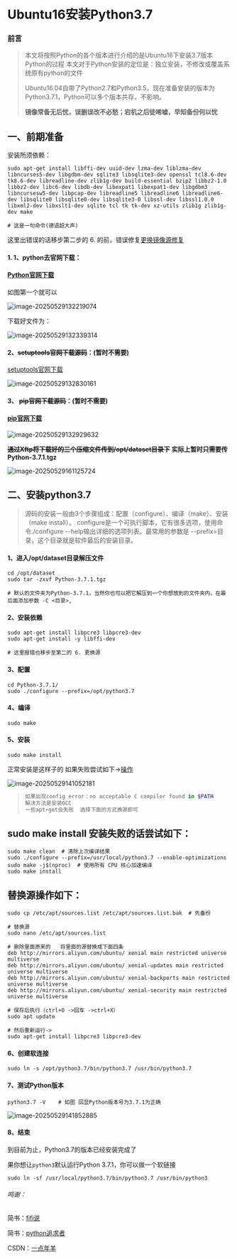 # Ubuntu16安装Python3.7

### 前言

> 本文将按照Python的各个版本进行介绍的是Ubuntu16下安装3.7版本Python的过程
> 本文对于Python安装的定位是：独立安装，不修改或覆盖系统原有python的文件
>
> Ubuntu16.04自带了Python2.7和Python3.5，现在准备安装的版本为Python3.7.1，Python可以多个版本共存，不影响。
>
> 
>
> **镜像常备无后忧，误删误改不必愁；宕机之后徒唏嘘，早知备份何以忧**

## 一、前期准备

安装所须依赖：

```shell
sudo apt-get install libffi-dev uuid-dev lzma-dev liblzma-dev libncurses5-dev libgdbm-dev sqlite3 libsqlite3-dev openssl tcl8.6-dev tk8.6-dev libreadline-dev zlib1g-dev build-essential bzip2 libbz2-1.0 libbz2-dev libc6-dev libdb-dev libexpat1 libexpat1-dev libgdbm3 libncursesw5-dev libpcap-dev libreadline5 libreadline6 libreadline6-dev libsqlite0 libsqlite0-dev libsqlite3-0 libssl-dev libssl1.0.0 libxml2-dev libxslt1-dev sqlite tcl tk tk-dev xz-utils zlib1g zlib1g-dev make  

# 这是一句命令(德语超大声)
```
这里出错误的话移步第二步的 6. 的前，错误修复[更换镜像源修复](https://gitee.com/NeighborAngel/ubantu-python/blob/master/README.md#%E6%9B%BF%E6%8D%A2%E6%BA%90%E6%93%8D%E4%BD%9C%E5%A6%82%E4%B8%8B)
#### 1. 1、python去官网下载：

#### [Python官网下载](https://www.python.org/downloads/release/python-371/)

如图第一个就可以

![image-20250529132219074](https://gitee.com/NeighborAngel/ubantu-python/raw/master/img/image-20250529132219074.png)

下载好文件为：

![image-20250529132339314](https://gitee.com/NeighborAngel/ubantu-python/raw/master/img/image-20250529132339314.png)

#### 2、~~setuptools官网下载源码~~：(暂时不需要)

[setuptools官网下载](https://pypi.org/project/setuptools/#files)

![image-20250529132830161](https://gitee.com/NeighborAngel/ubantu-python/raw/master/img/image-20250529132830161.png)

#### 3、 ~~pip官网下载源码~~：(暂时不需要)

#### [pip官网下载](https://pypi.org/project/pip/#files)

![image-20250529132929632](https://gitee.com/NeighborAngel/ubantu-python/raw/master/img/image-20250529132929632.png)

**~~通过Xftp将下载好的三个压缩文件传到/opt/dataset目录下~~**     **实际上暂时只需要传Python-3.7.1.tgz**

![image-20250529161125724](https://gitee.com/NeighborAngel/ubantu-python/raw/master/img/image-20250529161125724.png)

## 二、安装python3.7

>
> 源码的安装一般由3个步骤组成：配置（configure）、编译（make）、安装（make install）。
>  configure是一个可执行脚本，它有很多选项，使用命令./configure --help输出详细的选项列表。最常用的参数是 --prefix=目录，这个目录就是软件最后的安装目录。

#### 1、进入/opt/dataset目录解压文件

```shell
cd /opt/dataset
sudo tar -zxvf Python-3.7.1.tgz

# 默认的文件夹为Python-3.7.1，当然你也可以把它解压到一个你想放到的文件夹内，在最后面添加参数 -C <目录>,
```

#### 2、安装依赖

```shell
sudo apt-get install libpcre3 libpcre3-dev
sudo apt-get install -y libffi-dev

# 这里报错也移步至第二的 6. 更换源
```

#### 3、配置

```shell
cd Python-3.7.1/
sudo ./configure --prefix=/opt/python3.7
```

#### 4、编译

```shell
sudo make
```

#### 5、安装

```shell
sudo make install
```

正常安装是这样子的   如果失败尝试如下->[操作](https://gitee.com/NeighborAngel/ubantu-python/blob/master/README.md#sudo-make-install-%E5%AE%89%E8%A3%85%E5%A4%B1%E8%B4%A5%E7%9A%84%E8%AF%9D%E5%B0%9D%E8%AF%95%E5%A6%82%E4%B8%8B)

![image-20250529141052181](https://gitee.com/NeighborAngel/ubantu-python/raw/master/img/image-20250529141052181.png)

> ```ruby
> 如果出现config error：no acceptable C compiler found in $PATH
> 解决方法是安装GCC
> 一些apt-get会失败  选择下面的方式换源即可
> ```


## sudo make install 安装失败的话尝试如下：
```shell
sudo make clean  # 清除上次编译结果
sudo ./configure --prefix=/usr/local/python3.7 --enable-optimizations
sudo make -j$(nproc)  # 使用所有 CPU 核心加速编译
sudo make install
```

## 替换源操作如下：
```shell
sudo cp /etc/apt/sources.list /etc/apt/sources.list.bak  # 先备份

# 替换源
sudo nano /etc/apt/sources.list

# 删除里面原来的   将里面的源替换成下面四条
deb http://mirrors.aliyun.com/ubuntu/ xenial main restricted universe multiverse
deb http://mirrors.aliyun.com/ubuntu/ xenial-updates main restricted universe multiverse
deb http://mirrors.aliyun.com/ubuntu/ xenial-backports main restricted universe multiverse
deb http://mirrors.aliyun.com/ubuntu/ xenial-security main restricted universe multiverse

# 保存后执行（ctrl+O ->回车 ->ctrl+X）
sudo apt update

# 然后重新运行->
sudo apt-get install libpcre3 libpcre3-dev

```

#### 6、创建软连接

```shell
sudo ln -s /opt/python3.7/bin/python3.7 /usr/bin/python3.7
```

#### 7、测试Python版本

```shell
python3.7 -V    # 如图 回显Python版本号为3.7.1为正确
```

![image-20250529141852885](https://gitee.com/NeighborAngel/ubantu-python/raw/master/img/image-20250529141852885.png)

#### 8、结束

到目前为止，Python3.7的版本已经安装完成了  

果你想让`python3`默认运行Python 3.7.1，你可以做一个软链接

```shell
sudo ln -sf /usr/local/python3.7/bin/python3.7 /usr/bin/python3
```



###### *鸣谢：*

简书：[fifi说](https://www.jianshu.com/p/6943bed3fd92)

简书：[python追求者](https://www.jianshu.com/p/2a22c0843af3)

CSDN：[一点年羊](https://blog.csdn.net/qq_35743870/article/details/125903040)

